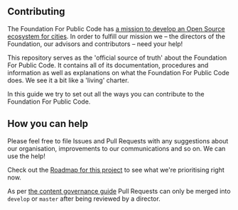 ## Contributing

The Foundation For Public Code has [a mission to develop an Open Source ecosystem for cities](mission.md). In order to fulfill our mission we – the directors of the Foundation, our advisors and contributors – need your help!

This repository serves as the 'official source of truth' about the Foundation For Public Code. It contains all of its documentation, procedures and information as well as explanations on what the Foundation For Public Code does. We see it a bit like a 'living' charter.

In this guide we try to set out all the ways you can contribute to the Foundation For Public Code.

## How you can help

Please feel free to file Issues and Pull Requests with any suggestions about our organisation, improvements to our communications and so on. We can use the help!

Check out the [Roadmap for this project](https://github.com/publiccodenet/about/projects/1) to see what we're prioritising right now.

As per [the content governance guide](GOVERNANCE.md) Pull Requests can only be merged into `develop` or `master` after being reviewed by a director.

